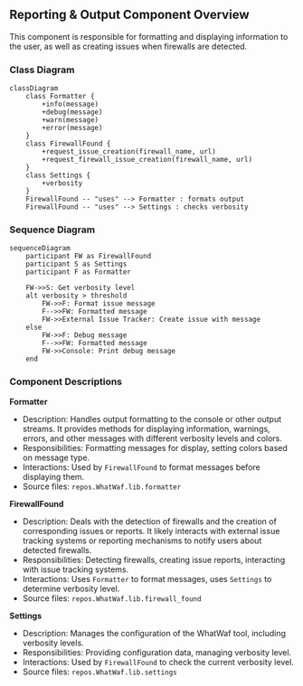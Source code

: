## Reporting & Output Component Overview

This component is responsible for formatting and displaying information to the user, as well as creating issues when firewalls are detected.

### Class Diagram

```mermaid
classDiagram
    class Formatter {
        +info(message)
        +debug(message)
        +warn(message)
        +error(message)
    }
    class FirewallFound {
        +request_issue_creation(firewall_name, url)
        +request_firewall_issue_creation(firewall_name, url)
    }
    class Settings {
        +verbosity
    }
    FirewallFound -- "uses" --> Formatter : formats output
    FirewallFound -- "uses" --> Settings : checks verbosity
```

### Sequence Diagram

```mermaid
sequenceDiagram
    participant FW as FirewallFound
    participant S as Settings
    participant F as Formatter

    FW->>S: Get verbosity level
    alt verbosity > threshold
        FW->>F: Format issue message
        F-->>FW: Formatted message
        FW->>External Issue Tracker: Create issue with message
    else
        FW->>F: Debug message
        F-->>FW: Formatted message
        FW->>Console: Print debug message
    end
```

### Component Descriptions

**Formatter**

*   Description: Handles output formatting to the console or other output streams. It provides methods for displaying information, warnings, errors, and other messages with different verbosity levels and colors.
*   Responsibilities: Formatting messages for display, setting colors based on message type.
*   Interactions: Used by `FirewallFound` to format messages before displaying them.
*   Source files: `repos.WhatWaf.lib.formatter`

**FirewallFound**

*   Description: Deals with the detection of firewalls and the creation of corresponding issues or reports. It likely interacts with external issue tracking systems or reporting mechanisms to notify users about detected firewalls.
*   Responsibilities: Detecting firewalls, creating issue reports, interacting with issue tracking systems.
*   Interactions: Uses `Formatter` to format messages, uses `Settings` to determine verbosity level.
*   Source files: `repos.WhatWaf.lib.firewall_found`

**Settings**

*   Description: Manages the configuration of the WhatWaf tool, including verbosity levels.
*   Responsibilities: Providing configuration data, managing verbosity level.
*   Interactions: Used by `FirewallFound` to check the current verbosity level.
*   Source files: `repos.WhatWaf.lib.settings`
